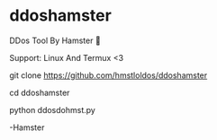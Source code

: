 # ddoshamster
DDos Tool By Hamster 👻

Support: Linux And Termux <3

git clone https://github.com/hmstloldos/ddoshamster

cd ddoshamster

python ddosdohmst.py

-Hamster
